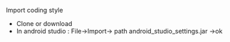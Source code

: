 Import coding style 
- Clone or download 
- In android studio : File->Import-> path android_studio_settings.jar ->ok
